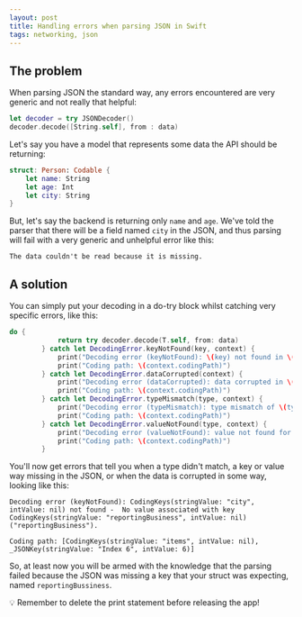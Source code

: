 ```yaml
---
layout: post
title: Handling errors when parsing JSON in Swift
tags: networking, json
---
```

## The problem

When parsing JSON the standard way, any errors encountered are very generic and not really that helpful:

```swift
let decoder = try JSONDecoder()
decoder.decode([String.self], from : data)
```

Let's say you have a model that represents some data the API should be returning:

```swift
struct: Person: Codable {
    let name: String
    let age: Int
    let city: String
}
```

But, let's say the backend is returning only `name` and `age`. We've told the parser that there will be a field named `city` in the JSON, and thus parsing will fail with a very generic and unhelpful error like this:

`The data couldn't be read because it is missing.`

## A solution

You can simply put your decoding in a do-try block whilst catching very specific errors, like this:

```swift
do {
            return try decoder.decode(T.self, from: data)
        } catch let DecodingError.keyNotFound(key, context) {
            print("Decoding error (keyNotFound): \(key) not found in \(context.debugDescription)")
            print("Coding path: \(context.codingPath)")
        } catch let DecodingError.dataCorrupted(context) {
            print("Decoding error (dataCorrupted): data corrupted in \(context.debugDescription)")
            print("Coding path: \(context.codingPath)")
        } catch let DecodingError.typeMismatch(type, context) {
            print("Decoding error (typeMismatch): type mismatch of \(type) in \(context.debugDescription)")
            print("Coding path: \(context.codingPath)")
        } catch let DecodingError.valueNotFound(type, context) {
            print("Decoding error (valueNotFound): value not found for \(type) in \(context.debugDescription)")
            print("Coding path: \(context.codingPath)")
        }
```

You'll now get errors that tell you when a type didn't match, a key or value way missing in the JSON, or when the data is corrupted in some way, looking like this:

```
Decoding error (keyNotFound): CodingKeys(stringValue: "city", intValue: nil) not found -  No value associated with key CodingKeys(stringValue: "reportingBusiness", intValue: nil) ("reportingBusiness").

Coding path: [CodingKeys(stringValue: "items", intValue: nil), _JSONKey(stringValue: "Index 6", intValue: 6)]
```

So, at least now you will be armed with the knowledge that the parsing failed because the JSON was missing a key that your struct was expecting, named `reportingBussiness`. 

💡 Remember to delete the print statement before releasing the app!